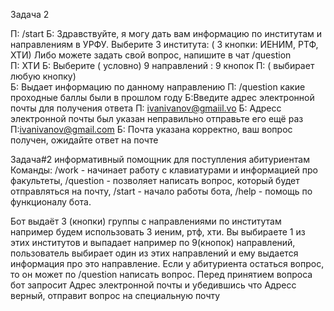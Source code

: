 Задача 2

П: /start
Б: Здравствуйте, я могу дать вам информацию по институтам и направлениям в УРФУ. Выберите 3 института: ( 3 кнопки: ИЕНИМ, РТФ, ХТИ)
Либо можете задать свой вопрос, напишите в чат /question  
П: ХТИ
Б: Выберите ( условно) 9 направлений : 9 кнопок
П: ( выбирает любую кнопку)  
Б: Выдает информацию по данному направлению
П: /question какие проходные баллы были в прошлом году
Б:Введите адрес электронной почты для получения ответа
П: ivanivanov@gmaiil.vo
Б: Адресс электронной почты был указан неправильно отправьте его ещё раз
П:ivanivanov@gmail.com
Б: Почта указана корректно, ваш вопрос получен, ожидайте ответ на почте


Задача#2 информативный помощник для поступления абитуриентам
Команды:  /work - начинает работу с клавиатурами и информацией про факультеты, /question - позволяет написать вопрос, который будет отправляться на почту, /start - начало работы бота, /help - помощь по функционалу бота.

Бот выдаёт 3 (кнопки) группы с направлениями по институтам например будем использовать 3 иеним, ртф, хти.
Вы выбираете 1 из этих институтов и выпадает например по 9(кнопок) направлений, пользователь выбирает один из этих направлений и ему выдается информация про это направление. Если у абитуриента остаться вопрос, то он может по /question написать вопрос. Перед принятием вопроса бот запросит Адрес электронной почты и убедившись что Адресс верный, отправит вопрос на специальную почту 

